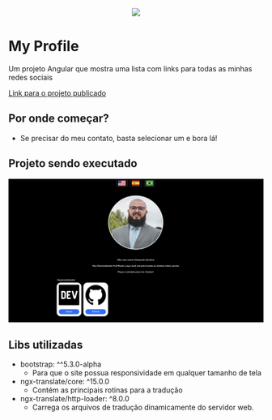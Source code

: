 <p align="center">
  <img src="https://media.tenor.com/zqbTB_um-dkAAAAd/heart-shape-heart-sign.gif" />
</p>

# My Profile

Um projeto Angular que mostra uma lista com links para todas as minhas redes sociais

<a href="https://eduardocordova21.github.io/my-profile/" target="_blank">Link para o projeto publicado</a>

## Por onde começar?

- Se precisar do meu contato, basta selecionar um e bora lá!

## Projeto sendo executado

![](https://github.com/eduardocordova21/my-profile/blob/main/src/assets/images/demo.png?raw=true)

## Libs utilizadas

- bootstrap: ^^5.3.0-alpha
  - Para que o site possua responsividade em qualquer tamanho de tela
- ngx-translate/core: ^15.0.0
  - Contém as principais rotinas para a tradução
- ngx-translate/http-loader: ^8.0.0
  - Carrega os arquivos de tradução dinamicamente do servidor web.
